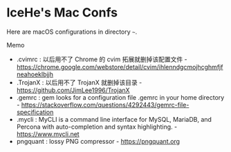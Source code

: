# IceHe's Mac Confs

Here are macOS configurations in directory `~`.

Memo

- .cvimrc : 以后用不了 Chrome 的 cvim 拓展就删掉该配置文件 - https://chrome.google.com/webstore/detail/cvim/ihlenndgcmojhcghmfjfneahoeklbjjh
- .TrojanX : 以后用不了 TrojanX 就删掉该目录 - https://github.com/JimLee1996/TrojanX
- .gemrc : gem looks for a configuration file .gemrc in your home directory - https://stackoverflow.com/questions/4292443/gemrc-file-specification
- .mycli : MyCLI is a command line interface for MySQL, MariaDB, and Percona with auto-completion and syntax highlighting. - https://www.mycli.net
- pngquant : lossy PNG compressor - https://pngquant.org
